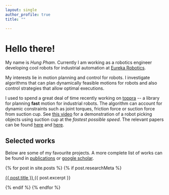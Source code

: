 ```yaml
---
layout: single
author_profile: true
title: ""

---
```


# Hello there!

My name is *Hung Pham*. Currently I am working as a robotics engineer
developing cool robots for industrial automation at [Eureka
Robotics](https://www.therobotreport.com/archimedes-robot-eureka-robotics-human-like-grip/).

My interests lie in motion planning and control for robots. I
investigate algorithms that can plan dynamically feasible motions for
robots and also control strategies that allow optimal executions.

I used to spend a great deal of time recently working on
[toppra](https://github.com/hungpham2511/toppra) -- a library for
planning **fast** motion for industrial robots. The algorithm can
account for dynamic constraints such as joint torques, friction force
or suction force from suction cup. See [this
video](https://www.youtube.com/watch?v=b9H-zOYWLbY) for a
demonstration of a robot picking objects using suction cup at the
*fastest possible speed*. The relevant papers can be found [here][5]
and [here](https://arxiv.org/abs/1809.03151).


## Selected works

Below are some of my favourite projects.  A more complete list of
works can be found in [publications][3] or [google
scholar](https://scholar.google.com/citations?user=dszBAKsAAAAJ&hl=en).

{% for post in site.posts %}
{% if post.researchMeta %}

<div>
 <a href="{{ post.url }}"> {{ post.title }} </a>   {{ post.excerpt }}
</div>

{% endif %}
{% endfor %}



[1]: http://www.ntu.edu.sg/home/cuong/
[2]: https://en.wikipedia.org/wiki/Reinforcement_learning
[3]: {{site.url}}/research
[4]: {{site.url}}/software
[5]: https://arxiv.org/abs/1707.07239

